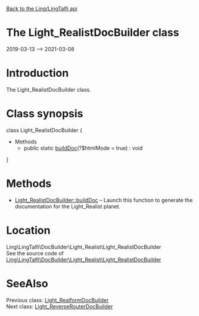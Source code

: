 [Back to the Ling/LingTalfi api](https://github.com/lingtalfi/LingTalfi/blob/master/doc/api/Ling/LingTalfi.md)



The Light_RealistDocBuilder class
================
2019-03-13 --> 2021-03-08






Introduction
============

The Light_RealistDocBuilder class.



Class synopsis
==============


class <span class="pl-k">Light_RealistDocBuilder</span>  {

- Methods
    - public static [buildDoc](https://github.com/lingtalfi/LingTalfi/blob/master/doc/api/Ling/LingTalfi/DocBuilder/Light_Realist/Light_RealistDocBuilder/buildDoc.md)(?$htmlMode = true) : void

}






Methods
==============

- [Light_RealistDocBuilder::buildDoc](https://github.com/lingtalfi/LingTalfi/blob/master/doc/api/Ling/LingTalfi/DocBuilder/Light_Realist/Light_RealistDocBuilder/buildDoc.md) &ndash; Launch this function to generate the documentation for the Light_Realist planet.





Location
=============
Ling\LingTalfi\DocBuilder\Light_Realist\Light_RealistDocBuilder<br>
See the source code of [Ling\LingTalfi\DocBuilder\Light_Realist\Light_RealistDocBuilder](https://github.com/lingtalfi/LingTalfi/blob/master/DocBuilder/Light_Realist/Light_RealistDocBuilder.php)



SeeAlso
==============
Previous class: [Light_RealformDocBuilder](https://github.com/lingtalfi/LingTalfi/blob/master/doc/api/Ling/LingTalfi/DocBuilder/Light_Realform/Light_RealformDocBuilder.md)<br>Next class: [Light_ReverseRouterDocBuilder](https://github.com/lingtalfi/LingTalfi/blob/master/doc/api/Ling/LingTalfi/DocBuilder/Light_ReverseRouter/Light_ReverseRouterDocBuilder.md)<br>
